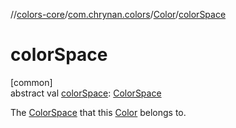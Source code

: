 //[colors-core](../../../index.md)/[com.chrynan.colors](../index.md)/[Color](index.md)/[colorSpace](color-space.md)

# colorSpace

[common]\
abstract val [colorSpace](color-space.md): [ColorSpace](../../com.chrynan.colors.space/-color-space/index.md)

The [ColorSpace](../../com.chrynan.colors.space/-color-space/index.md) that this [Color](index.md) belongs to.
